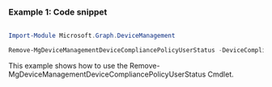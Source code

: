 ### Example 1: Code snippet

```powershell

Import-Module Microsoft.Graph.DeviceManagement

Remove-MgDeviceManagementDeviceCompliancePolicyUserStatus -DeviceCompliancePolicyId $deviceCompliancePolicyId -DeviceComplianceUserStatusId $deviceComplianceUserStatusId

```
This example shows how to use the Remove-MgDeviceManagementDeviceCompliancePolicyUserStatus Cmdlet.

